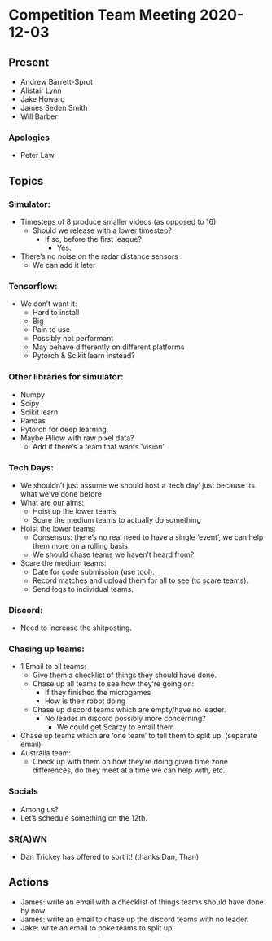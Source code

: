# Competition Team Meeting 2020-12-03

## Present

* Andrew Barrett-Sprot
* Alistair Lynn
* Jake Howard
* James Seden Smith
* Will Barber

### Apologies

* Peter Law

## Topics

### Simulator:

* Timesteps of 8 produce smaller videos (as opposed to 16)
  * Should we release with a lower timestep?
    * If so, before the first league?
      * Yes.
* There’s no noise on the radar distance sensors
  * We can add it later

### Tensorflow:

* We don’t want it:
  * Hard to install
  * Big
  * Pain to use
  * Possibly not performant
  * May behave differently on different platforms
  * Pytorch & Scikit learn instead?

### Other libraries for simulator:

* Numpy
* Scipy
* Scikit learn
* Pandas
* Pytorch for deep learning.
* Maybe Pillow with raw pixel data?
  * Add if there’s a team that wants ‘vision’

###  Tech Days:

* We shouldn’t just assume we should host a ‘tech day’ just because its what we’ve done before
* What are our aims:
  * Hoist up the lower teams
  * Scare the medium teams to actually do something
* Hoist the lower teams:
  * Consensus: there’s no real need to have a single ‘event’, we can help them more on a rolling basis.
  * We should chase teams we haven’t heard from?
* Scare the medium teams:
  * Date for code submission (use tool).
  * Record matches and upload them for all to see (to scare teams).
  * Send logs to individual teams.

### Discord:

* Need to increase the shitposting.

### Chasing up teams:

* 1 Email to all teams:
  * Give them a checklist of things they should have done.
  * Chase up all teams to see how they’re going on:
    * If they finished the microgames
    * How is their robot doing
  * Chase up discord teams which are empty/have no leader.
    * No leader in discord possibly more concerning?
      * We could get Scarzy to email them
* Chase up teams which are ‘one team’ to tell them to split up. (separate email)
* Australia team:
  * Check up with them on how they’re doing given time zone differences, do they meet at a time we can help with, etc..

### Socials

* Among us?
* Let’s schedule something on the 12th.

### SR(A)WN

* Dan Trickey has offered to sort it! (thanks Dan, Than)

## Actions

- James: write an email with a checklist of things teams should have done by now.
- James: write an email to chase up the discord teams with no leader.
- Jake: write an email to poke teams to split up.
